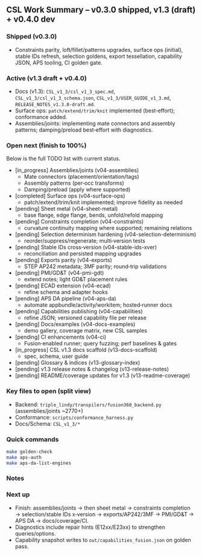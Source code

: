## CSL Work Summary – v0.3.0 shipped, v1.3 (draft) + v0.4.0 dev

### Shipped (v0.3.0)
- Constraints parity, loft/fillet/patterns upgrades, surface ops (initial), stable IDs refresh, selection goldens, export tessellation, capability JSON, APS tooling, CI golden gate.

### Active (v1.3 draft + v0.4.0)
- Docs (v1.3): `CSL_v1_3/csl_v1_3_spec.md`, `CSL_v1_3/csl_v1_3_schema.json`, `CSL_v1_3/USER_GUIDE_v1_3.md`, `RELEASE_NOTES_v1.3.0-draft.md`.
- Surface ops: `patch/extend/trim/knit` implemented (best‑effort); conformance added.
- Assemblies/joints: implementing mate connectors and assembly patterns; damping/preload best‑effort with diagnostics.

### Open next (finish to 100%)
Below is the full TODO list with current status.

- [in_progress] Assemblies/joints (v04-assemblies)
  - Mate connectors (placement/orientation/tags)
  - Assembly patterns (per‑occ transforms)
  - Damping/preload (apply where supported)
- [completed] Surface ops (v04-surface-ops)
  - patch/extend/trim/knit implemented; improve fidelity as needed
- [pending] Sheet metal (v04-sheet-metal)
  - base flange, edge flange, bends, unfold/refold mapping
- [pending] Constraints completion (v04-constraints)
  - curvature continuity mapping where supported; remaining relations
- [pending] Selection determinism hardening (v04-selection-determinism)
  - reorder/suppress/regenerate; multi‑version tests
- [pending] Stable IDs cross‑version (v04-stable-ids-xver)
  - reconciliation and persisted mapping upgrades
- [pending] Exports parity (v04-exports)
  - STEP AP242 metadata; 3MF parity; round‑trip validations
- [pending] PMI/GD&T (v04-pmi-gdt)
  - extend notes; light GD&T placement rules
- [pending] ECAD extension (v04-ecad)
  - refine schema and adapter hooks
- [pending] APS DA pipeline (v04-aps-da)
  - automate appbundle/activity/workitem; hosted‑runner docs
- [pending] Capabilities publishing (v04-capabilities)
  - refine JSON; versioned capability file per release
- [pending] Docs/examples (v04-docs-examples)
  - demo gallery, coverage matrix, new CSL samples
- [pending] CI enhancements (v04-ci)
  - Fusion‑enabled runner; query fuzzing; perf baselines & gates
- [in_progress] CSL v1.3 docs scaffold (v13-docs-scaffold)
  - spec, schema, user guide
- [pending] Glossary & indices (v13-glossary-index)
- [pending] v1.3 release notes & changelog (v13-release-notes)
- [pending] README/coverage updates for v1.3 (v13-readme-coverage)

### Key files to open (split view)
- Backend: `triple_lindy/transpilers/fusion360_backend.py` (assemblies/joints ~2770+)
- Conformance: `scripts/conformance_harness.py`
- Docs/Schema: `CSL_v1_3/*`

### Quick commands
```bash
make golden-check
make aps-auth
make aps-da-list-engines
```

### Notes
### Next up
- Finish: assemblies/joints → then sheet metal → constraints completion → selection/stable IDs x‑version → exports/AP242/3MF → PMI/GD&T → APS DA → docs/coverage/CI.
- Diagnostics include repair hints (E12xx/E23xx) to strengthen queries/options.
- Capability snapshot writes to `out/capabilities_fusion.json` on golden pass.


